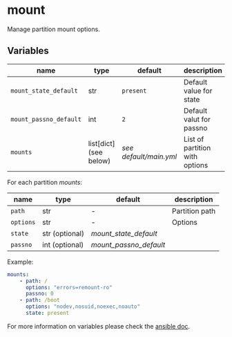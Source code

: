 # mount

Manage partition mount options.

## Variables

| name                   | type                   | default                | description                    |
| ---------------------- | ---------------------- | ---------------------- | ------------------------------ |
| `mount_state_default`  | str                    | `present`              | Default value for state        |
| `mount_passno_default` | int                    | `2`                    | Default valut for passno       |
| `mounts`               | list[dict] (see below) | _see default/main.yml_ | List of partition with options |

For each partition _mounts_:

| name      | type           | default                | description    |
| --------- | -------------- | ---------------------- | -------------- |
| `path`    | str            | -                      | Partition path |
| `options` | str            | -                      | Options        |
| `state`   | str (optional) | _mount_state_default_  |                |
| `passno`  | int (optional) | _mount_passno_default_ |                |

Example:

```yaml
mounts:
    - path: /
      options: "errors=remount-ro"
      passno: 0
    - path: /boot
      options: "nodev,nosuid,noexec,noauto"
      state: present
```

For more information on variables please check the [ansible doc](https://docs.ansible.com/ansible/latest/collections/ansible/posix/mount_module.html).
